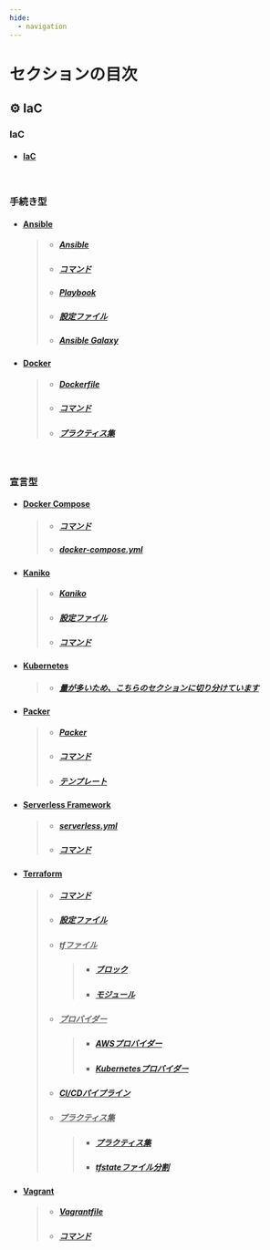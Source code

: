 ```yaml
---
hide:
  - navigation
---
```


# セクションの目次

## ⚙️ IaC

### IaC

- #### [IaC](https://hiroki-it.github.io/tech-notebook/infrastructure_as_code/infrastructure_as_code.html)

<br>

### 手続き型

- #### <u>Ansible</u>

  > - ##### [Ansible](https://hiroki-it.github.io/tech-notebook/infrastructure_as_code/infrastructure_as_code_ansible.html)
  > - ##### [コマンド](https://hiroki-it.github.io/tech-notebook/infrastructure_as_code/infrastructure_as_code_ansible_command.html)
  > - ##### [Playbook](https://hiroki-it.github.io/tech-notebook/infrastructure_as_code/infrastructure_as_code_ansible_playbook.html)
  > - ##### [設定ファイル](https://hiroki-it.github.io/tech-notebook/infrastructure_as_code/infrastructure_as_code_ansible_cfg.html)
  > - ##### [Ansible Galaxy](https://hiroki-it.github.io/tech-notebook/infrastructure_as_code/infrastructure_as_code_ansible_galaxy.html)

- #### <u>Docker</u>
  > - ##### [︎Dockerfile](https://hiroki-it.github.io/tech-notebook/infrastructure_as_code/infrastructure_as_code_docker_dockerfile.html)
  > - ##### [︎コマンド](https://hiroki-it.github.io/tech-notebook/infrastructure_as_code/infrastructure_as_code_docker_command.html)
  > - ##### [︎プラクティス集](https://hiroki-it.github.io/tech-notebook/infrastructure_as_code/infrastructure_as_code_docker_practices.html)

<br>

### 宣言型

- #### <u>Docker Compose</u>

  > - ##### [︎コマンド](https://hiroki-it.github.io/tech-notebook/infrastructure_as_code/infrastructure_as_code_docker_compose_command.html)
  > - ##### [︎docker-compose.yml](https://hiroki-it.github.io/tech-notebook/infrastructure_as_code/infrastructure_as_code_docker_compose_yml.html)

- #### <u>Kaniko</u>

  > - ##### [Kaniko](https://hiroki-it.github.io/tech-notebook/infrastructure_as_code/infrastructure_as_code_docker_kaniko.html)
  > - ##### [設定ファイル](https://hiroki-it.github.io/tech-notebook/infrastructure_as_code/infrastructure_as_code_docker_kaniko_conf.html)
  > - ##### [コマンド](https://hiroki-it.github.io/tech-notebook/infrastructure_as_code/infrastructure_as_code_docker_kaniko_command.html)

- #### <u>Kubernetes</u>

  > - ##### [量が多いため、こちらのセクションに切り分けています](https://hiroki-it.github.io/tech-notebook/infrastructure_as_code/kubernetes/index.html)

- #### <u>Packer</u>

  > - ##### [Packer](https://hiroki-it.github.io/tech-notebook/infrastructure_as_code/infrastructure_as_code_packer.html)
  > - ##### [コマンド](https://hiroki-it.github.io/tech-notebook/infrastructure_as_code/infrastructure_as_code_packer_command.html)
  > - ##### [テンプレート](https://hiroki-it.github.io/tech-notebook/infrastructure_as_code/infrastructure_as_code_packer_template.html)

- #### <u>Serverless Framework</u>

  > - ##### [︎serverless.yml](https://hiroki-it.github.io/tech-notebook/infrastructure_as_code/infrastructure_as_code_serverless_framework_serverless_yml.html)
  > - ##### [︎コマンド](https://hiroki-it.github.io/tech-notebook/infrastructure_as_code/infrastructure_as_code_serverless_framework_serverless_command.html)

- #### <u>Terraform</u>

  > - ##### [︎コマンド](https://hiroki-it.github.io/tech-notebook/infrastructure_as_code/infrastructure_as_code_terraform_command.html)
  > - ##### [︎設定ファイル](https://hiroki-it.github.io/tech-notebook/infrastructure_as_code/infrastructure_as_code_terraform_conf.html)
  > - ##### <u>tfファイル</u>
  >   > - ##### [︎ブロック](https://hiroki-it.github.io/tech-notebook/infrastructure_as_code/infrastructure_as_code_terraform_tf_block.html)
  >   > - ##### [︎モジュール](https://hiroki-it.github.io/tech-notebook/infrastructure_as_code/infrastructure_as_code_terraform_tf_module.html)
  > - ##### <u>プロバイダー</u>
  >   > - ##### [︎AWSプロバイダー](https://hiroki-it.github.io/tech-notebook/infrastructure_as_code/infrastructure_as_code_terraform_provider_aws.html)
  >   > - ##### [︎Kubernetesプロバイダー](https://hiroki-it.github.io/tech-notebook/infrastructure_as_code/infrastructure_as_code_terraform_provider_kubernetes.html)
  > - ##### [︎CI/CDパイプライン](https://hiroki-it.github.io/tech-notebook/infrastructure_as_code/infrastructure_as_code_terraform_ci_cd_pipeline.html)
  > - ##### <u>プラクティス集</u>
  >   > - ##### [︎プラクティス集](https://hiroki-it.github.io/tech-notebook/infrastructure_as_code/infrastructure_as_code_terraform_practices.html)
  >   > - ##### [tfstateファイル分割](https://hiroki-it.github.io/tech-notebook/infrastructure_as_code/infrastructure_as_code_terraform_practices_tfstate.html)

- #### <u>Vagrant</u>

  > - ##### [Vagrantfile](https://hiroki-it.github.io/tech-notebook/infrastructure_as_code/infrastructure_as_code_vagrant_vagrantfile.html)
  > - ##### [︎コマンド](https://hiroki-it.github.io/tech-notebook/infrastructure_as_code/infrastructure_as_code_vagrant_command.html)

<br>
